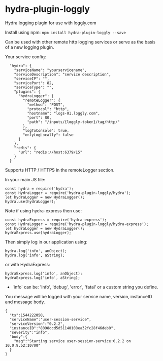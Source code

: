 # hydra-plugin-loggly
Hydra logging plugin for use with loggly.com

Install using npm:  `npm install hydra-plugin-loggly --save`

Can be used with other remote http logging services or serve as the basis of a new logging plugin.

Your service config:

```
  "hydra": {
    "serviceName": "yourservicename",
    "serviceDescription": "service description",
    "serviceIP": "",
    "servicePort": 82,
    "serviceType": "",
    "plugins": {
      "hydraLogger": {
        "remoteLogger": {
          "method": "POST",
          "protocol": "http",
          "hostname": "logs-01.loggly.com",
          "port": 80,
          "path": "/inputs/{loggly-token}/tag/http/"
        },
        "logToConsole": true,
        "onlyLogLocally": false
      }
    },
    "redis": {
      "url": "redis://host:6379/15"
    }
  }
```

Supports HTTP / HTTPS in the remoteLogger section.

In your main JS file:

```
const hydra = require('hydra');
const HydraLogger = require('hydra-plugin-loggly/hydra');
let hydraLogger = new HydraLogger();
hydra.use(hydraLogger);
```

Note if using hydra-express then use:

```
const hydraExpress = require('hydra-express');
const HydraLogger = require('hydra-plugin-loggly/hydra-express');
let hydraLogger = new HydraLogger();
hydraExpress.use(hydraLogger);
```

Then simply log in our application using:

```
hydra.log('info', anObject);
hydra.log('info', aString);
```

or with HydraExpress:

```
hydraExpress.log('info', anObject);
hydraExpress.log('info', aString);
```

* 'info' can be: 'info', 'debug', 'error', 'fatal' or a custom string you define.

You message will be logged with your service name, version, instanceID and message body.

```
{
  "ts":1544222050,
  "serviceName":"user-session-service",
  "serviceVersion":"0.2.2",
  "instanceID":"8098dcd5d51140108ea32fc28f46deb0",
  "severity":"info",
  "body":{
    "msg":"Starting service user-session-service:0.2.2 on 10.0.9.52:10700"
  }
}
```
